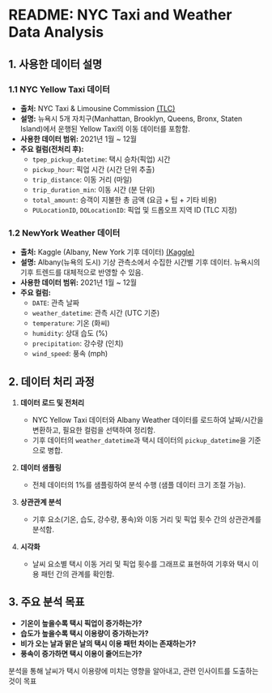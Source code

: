 # README: NYC Taxi and Weather Data Analysis

## 1. 사용한 데이터 설명

### 1.1 NYC Yellow Taxi 데이터

- **출처:** NYC Taxi & Limousine Commission [(TLC)](https://www.nyc.gov/site/tlc/about/tlc-trip-record-data.page)
- **설명:** 뉴욕시 5개 자치구(Manhattan, Brooklyn, Queens, Bronx, Staten Island)에서 운행된 Yellow Taxi의 이동 데이터를 포함함.
- **사용한 데이터 범위:** 2021년 1월 ~ 12월
- **주요 컬럼(전처리 후):**
  - `tpep_pickup_datetime`: 택시 승차(픽업) 시간
  - `pickup_hour`: 픽업 시간 (시간 단위 추출)
  - `trip_distance`: 이동 거리 (마일)
  - `trip_duration_min`: 이동 시간 (분 단위)
  - `total_amount`: 승객이 지불한 총 금액 (요금 + 팁 + 기타 비용)
  - `PULocationID`, `DOLocationID`: 픽업 및 드롭오프 지역 ID (TLC 지정)

### 1.2 NewYork Weather 데이터

- **출처:** Kaggle (Albany, New York 기후 데이터) [(Kaggle)](https://www.kaggle.com/datasets/die9origephit/temperature-data-albany-new-york/data)
- **설명:** Albany(뉴욕의 도시) 기상 관측소에서 수집한 시간별 기후 데이터. 뉴욕시의 기후 트렌드를 대체적으로 반영할 수 있음.
- **사용한 데이터 범위:** 2021년 1월 ~ 12월
- **주요 컬럼:**
  - `DATE`: 관측 날짜
  - `weather_datetime`: 관측 시간 (UTC 기준)
  - `temperature`: 기온 (화씨)
  - `humidity`: 상대 습도 (%)
  - `precipitation`: 강수량 (인치)
  - `wind_speed`: 풍속 (mph)

## 2. 데이터 처리 과정

1. **데이터 로드 및 전처리**
   - NYC Yellow Taxi 데이터와 Albany Weather 데이터를 로드하여 날짜/시간을 변환하고, 필요한 컬럼을 선택하여 정리함.
   - 기후 데이터의 `weather_datetime`과 택시 데이터의 `pickup_datetime`을 기준으로 병합.

2. **데이터 샘플링**
   - 전체 데이터의 1%를 샘플링하여 분석 수행 (샘플 데이터 크기 조절 가능).

3. **상관관계 분석**
   - 기후 요소(기온, 습도, 강수량, 풍속)와 이동 거리 및 픽업 횟수 간의 상관관계를 분석함.

4. **시각화**
   - 날씨 요소별 택시 이동 거리 및 픽업 횟수를 그래프로 표현하여 기후와 택시 이용 패턴 간의 관계를 확인함.

## 3. 주요 분석 목표
- **기온이 높을수록 택시 픽업이 증가하는가?**
- **습도가 높을수록 택시 이용량이 증가하는가?**
- **비가 오는 날과 맑은 날의 택시 이용 패턴 차이는 존재하는가?**
- **풍속이 증가하면 택시 이용이 줄어드는가?**

분석을 통해 날씨가 택시 이용량에 미치는 영향을 알아내고, 관련 인사이트를 도출하는 것이 목표

